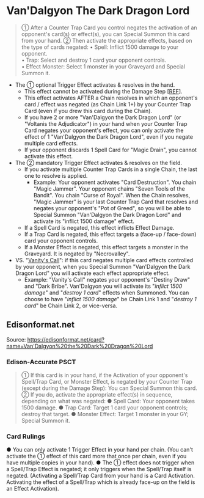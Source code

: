 # Van'Dalgyon The Dark Dragon Lord

> ① After a Counter Trap Card you control negates the activation of an opponent's card(s) or effect(s), you can Special Summon this card from your hand. ② Then activate the appropriate effects, based on the type of cards negated:
• Spell: Inflict 1500 damage to your opponent.  
• Trap: Select and destroy 1 card your opponent controls.  
• Effect Monster: Select 1 monster in your Graveyard and Special Summon it.

*   The ① optional Trigger Effect activates & resolves in the hand.
    *   This effect cannot be activated during the Damage Step \[[REF](http://duelistgroundz.com/index.php?/topic/70685-vandalgyon-the-dark-dragon-lord/)\].
    *   This effect activates AFTER a Chain resolves in which an opponent's card / effect was negated (as Chain Link 1+) by your Counter Trap Card (even if you drew this card during the Chain).
    *   If you have 2 or more "Van'Dalgyon the Dark Dragon Lord" (or "Voltanis the Adjudicator") in your hand when your Counter Trap Card negates your opponent's effect, you can only activate the effect of 1 "Van'Dalgyon the Dark Dragon Lord", even if you negate multiple card effects.
    *   If your opponent discards 1 Spell Card for "Magic Drain", you cannot activate this effect.
*   The ② mandatory Trigger Effect activates & resolves on the field.
    *   If you activate multiple Counter Trap Cards in a single Chain, the last one to resolve is applied.
        *   Example: Your opponent activates "Card Destruction". You chain "Magic Jammer". Your opponent chains "Seven Tools of the Bandit". You chain "Curse of Royal". When the Chain resolves, "Magic Jammer" is your last Counter Trap Card that resolves and negates your opponent's "Pot of Greed", so you will be able to Special Summon "Van'Dalgyon the Dark Dragon Lord" and activate its "inflict 1500 damage" effect.
    *   If a Spell Card is negated, this effect inflicts Effect Damage.
    *   If a Trap Card is negated, this effect targets a (face-up / face-down) card your opponent controls.
    *   If a Monster Effect is negated, this effect targets a monster in the Graveyard. It is negated by "Necrovalley".
*   VS. "[Vanity's Call](https://yugipedia.com/wiki/Vanity%27s_Call)": if this card negates multiple card effects controlled by your opponent, when you Special Summon "Van'Dalgyon the Dark Dragon Lord" you will activate each effect appropriate effect.
    *   Example: "Vanity's Call" negates your opponent's "Destiny Draw" and "Dark Bribe". Van'Dalgyon you will activate its "_inflict 1500 damage_" and "_destroy 1 card_" effects when Summoned. You can choose to have "_inflict 1500 damage_" be Chain Link 1 and "_destroy 1 card_" be Chain Link 2, or vice-versa.

## Edisonformat.net

Source: https://edisonformat.net/card?name=Van'Dalgyon%20the%20Dark%20Dragon%20Lord

### Edison-Accurate PSCT

> ① If this card is in your hand, if the Activation of your opponent's Spell/Trap Card, or Monster Effect,
> is negated by your Counter Trap (except during the Damage Step):
> You can Special Summon this card.
> ② If you do, activate the appropriate effect(s) in sequence, depending on what was negated:
> ● Spell Card: Your opponent takes 1500 damage.
> ● Trap Card: Target 1 card your opponent controls; destroy that target.
> ● Monster Effect: Target 1 monster in your GY; Special Summon it.

### Card Rulings

● You can only activate 1 Trigger Effect in your hand per chain.
(You can't activate the ① effect of this card more that once per chain, even if you have multiple copies in your hand).
● The ① effect does not trigger when a Spell/Trap Effect is negated; it only triggers when the Spell/Trap itself is negated.
(Activating a Spell/Trap Card from your hand is a Card Activation. Activating the effect of a Spell/Trap which is already face-up on the field is an Effect Activation).
            